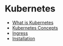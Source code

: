 # Kubernetes

- [What is Kubernetes](./k01/01_kubernetes.md)
- [Kubernetes Concepts](./k01/02_concept.md)
- [Ingress](./k01/03_ingress.md)
- [Installation](http://rahulwaykos.github.io/k8s/README.md)
